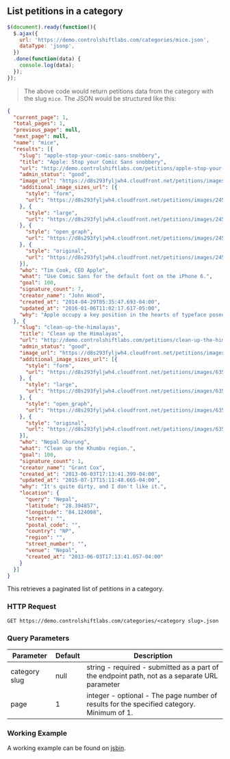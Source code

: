 ## List petitions in a category

```js
$(document).ready(function(){
  $.ajax({
    url: 'https://demo.controlshiftlabs.com/categories/mice.json',
    dataType: 'jsonp',
  })
  .done(function(data) {
    console.log(data);
  });
});
```

> The above code would return petitions data from the category with the slug `mice`.  The JSON would be structured like this:

```json
{
  "current_page": 1,
  "total_pages": 1,
  "previous_page": null,
  "next_page": null,
  "name": "mice",
  "results": [{
    "slug": "apple-stop-your-comic-sans-snobbery",
    "title": "Apple: Stop your Comic Sans snobbery",
    "url": "http://demo.controlshiftlabs.com/petitions/apple-stop-your-comic-sans-snobbery",
    "admin_status": "good",
    "image_url": "https://d8s293fyljwh4.cloudfront.net/petitions/images/24551/hero/helveticacomicsans.gif?1398764339",
    "additional_image_sizes_url": [{
      "style": "form",
      "url": "https://d8s293fyljwh4.cloudfront.net/petitions/images/24551/form/helveticacomicsans.gif?1398764339"
    }, {
      "style": "large",
      "url": "https://d8s293fyljwh4.cloudfront.net/petitions/images/24551/large/helveticacomicsans.gif?1398764339"
    }, {
      "style": "open_graph",
      "url": "https://d8s293fyljwh4.cloudfront.net/petitions/images/24551/open_graph/helveticacomicsans.gif?1398764339"
    }, {
      "style": "original",
      "url": "https://d8s293fyljwh4.cloudfront.net/petitions/images/24551/original/helveticacomicsans.gif?1398764339"
    }],
    "who": "Tim Cook, CEO Apple",
    "what": "Use Comic Sans for the default font on the iPhone 6.",
    "goal": 100,
    "signature_count": 7,
    "creator_name": "John Wood",
    "created_at": "2014-04-29T05:35:47.693-04:00",
    "updated_at": "2016-01-06T11:02:17.617-05:00",
    "why": "Apple occupy a key position in the hearts of typeface poseurs everywhere. If they were to make a bold step and switch to using the people's font, Comic Sans on the new iPhone, this would cause mass..."
  }, {
    "slug": "clean-up-the-himalayas",
    "title": "Clean up the Himalayas",
    "url": "http://demo.controlshiftlabs.com/petitions/clean-up-the-himalayas",
    "admin_status": "good",
    "image_url": "https://d8s293fyljwh4.cloudfront.net/petitions/images/6359/hero/gorak_shep_thumb.jpg?1431734031",
    "additional_image_sizes_url": [{
      "style": "form",
      "url": "https://d8s293fyljwh4.cloudfront.net/petitions/images/6359/form/gorak_shep_thumb.jpg?1431734031"
    }, {
      "style": "large",
      "url": "https://d8s293fyljwh4.cloudfront.net/petitions/images/6359/large/gorak_shep_thumb.jpg?1431734031"
    }, {
      "style": "open_graph",
      "url": "https://d8s293fyljwh4.cloudfront.net/petitions/images/6359/open_graph/gorak_shep_thumb.jpg?1431734031"
    }, {
      "style": "original",
      "url": "https://d8s293fyljwh4.cloudfront.net/petitions/images/6359/original/gorak_shep_thumb.jpg?1431734031"
    }],
    "who": "Nepal Ghurung",
    "what": "Clean up the Khumbu region.",
    "goal": 100,
    "signature_count": 1,
    "creator_name": "Grant Cox",
    "created_at": "2013-06-03T17:13:41.399-04:00",
    "updated_at": "2015-07-17T15:11:48.665-04:00",
    "why": "It's quite dirty, and I don't like it.",
    "location": {
      "query": "Nepal",
      "latitude": "28.394857",
      "longitude": "84.124008",
      "street": "",
      "postal_code": "",
      "country": "NP",
      "region": "",
      "street_number": "",
      "venue": "Nepal",
      "created_at": "2013-06-03T17:13:41.057-04:00"
    }
  }]
}

```

This retrieves a paginated list of petitions in a category.

### HTTP Request

`GET https://demo.controlshiftlabs.com/categories/<category slug>.json`

### Query Parameters

Parameter | Default | Description
--------- | ------- | -----------
category slug | null | string - required - submitted as a part of the endpoint path, not as a separate URL parameter
page | 1 | integer - optional - The page number of results for the specified category. Minimum of 1.

### Working Example

A working example can be found on [jsbin](#not-implemented).